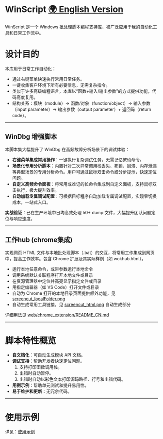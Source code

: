 # WinScript [🌍 English Version](./README.md)

WinScript 是一个 Windows 批处理脚本编程支持库，被广泛应用于我的自动化工具和日常工作流中。

# 设计目的

本库用于日常工作自动化：
- 通过右键菜单快速执行常用日常任务。
- 一键收集客户环境下所有必要信息，无需复杂指令。
- 类似于许多高级编程语言，本库以“函数+输入/输出参数”的方式提供功能，代码高度复用。
- 结构关系：模块（module）→ 函数/对象（function/object）→ 输入参数（input parameter）→ 输出参数（output parameter）+ 返回码（return code）。

---

## WinDbg 增强脚本

本脚本集大幅提升了 WinDbg 在高频故障分析场景下的调试体验：

- **右键菜单集成常用操作**：一键执行复杂调试任务，无需记忆繁琐命令。
- **场景化专用分析脚本**：内置针对二次异常调用栈丢失、死锁、崩溃、内存泄漏等典型场景的专用分析命令。用户可通过鼠标双击命令或分步提示，快速定位问题。
- **自定义高频命令面板**：将常用或难记的长命令集成到自定义面板，支持鼠标双击执行，极大提升效率。
- **自动加载专属调试配置**：可根据目标程序自动加载专属调试配置，实现零切换成本，一站式入口。

**实战验证**：已在生产环境中日均高效处理 50+ dump 文件，大幅提升团队问题定位与响应速度。

---
## 工作hub (chrome集成)
实现网页 HTML 文件与本地批处理脚本（.bat）的交互，将常用工作集成到网页中，提高工作效率。包含 Chrome 扩展及其实际样例（如 wokhub.html）。
- 运行本地任意命令，或带参数运行本地命令
- 调用系统默认关联程序打开本地文件或目录
- 在资源管理器中定位并高亮显示指定文件或目录
- 用指定编辑器（如 VS Code）打开文件或目录
- 自动为 Chrome 打开的本地目录页面提供额外功能，见 [screencut_localFolder.png](./batch_env/web/chrome_extension/install/test/screencut_localFolder.png)
- 自动生成常用工具链接，见 [screencut_html.png](./batch_env/web/chrome_extension/install/test/screencut_html.png) 自动生成部分

详细用法见 [web/chrome_extension/README_CN.md](./batch_env/web/chrome_extension/README_CN.md)

---

# 脚本特性概览

- **自文档化**：可自动生成模块 API 文档。
- **调试支持**：帮助开发者快速定位问题。
    1. 支持打印函数调用栈。
    2. 出错时自动暂停。
    3. 出错时自动以彩色文本打印源码路径、行号和出错代码。
- **用例示例**：帮助单元测试和提升易用性。
- **易于维护和更新**：无冗余代码。

---

# 使用示例

详见：[使用示例](https://github.com/ShenXiaolong1976/WinScript/tree/master/common/userCases)
